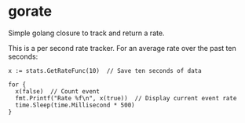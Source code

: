 # gorate
Simple golang closure to track and return a rate.

This is a per second rate tracker.  For an average rate over the past ten seconds:
```
x := stats.GetRateFunc(10)  // Save ten seconds of data

for {
  x(false)  // Count event
  fmt.Printf("Rate %f\n", x(true))  // Display current event rate
  time.Sleep(time.Millisecond * 500)
}
```

